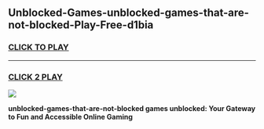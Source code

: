 
## Unblocked-Games-unblocked-games-that-are-not-blocked-Play-Free-d1bia
<h3>
<a href="https://premium76.site?title=unblocked-games-that-are-not-blocked&ref=22A">CLICK TO PLAY</a></h3>
<hr>

<h3>
<a href="https://premium76.site?title=unblocked-games-that-are-not-blocked&ref=22A">CLICK 2 PLAY</a>
  
</h3>

<a href="https://premium76.site?title=unblocked-games-that-are-not-blocked&ref=22A"><img src="https://clearcache.store/games.png"></a>


**unblocked-games-that-are-not-blocked games unblocked: Your Gateway to Fun and Accessible Online Gaming**
